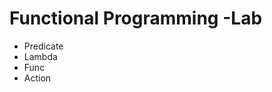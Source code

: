 <h1>Functional Programming -Lab</h1>
<ul>
  <li>Predicate</li> 
  <li>Lambda</li>
  <li>Func</li>
  <li>Action</li>
</ul>
